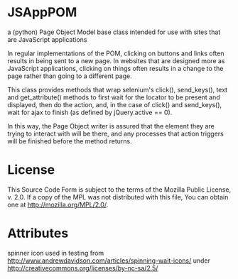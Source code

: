 JSAppPOM
========

a (python) Page Object Model base class intended for use with sites that are JavaScript applications

In regular implementations of the POM, clicking on buttons and links often results in being sent to a new page. In websites that are designed more as JavaScript applications, clicking on things often results in a change to the page rather than going to a different page.

This class provides methods that wrap selenium's click(), send_keys(), text and get_attribute() methods to first wait for the locator to be present and displayed, then do the action, and, in the case of click() and send_keys(), wait for ajax to finish (as defined by jQuery.active == 0).

In this way, the Page Object writer is assured that the element they are trying to interact with will be there, and any processes that action triggers will be finished before the method returns.

License
=======
This Source Code Form is subject to the terms of the Mozilla Public
License, v. 2.0. If a copy of the MPL was not distributed with this
file, You can obtain one at http://mozilla.org/MPL/2.0/.


Attributes
==========

spinner icon used in testing from http://www.andrewdavidson.com/articles/spinning-wait-icons/ under http://creativecommons.org/licenses/by-nc-sa/2.5/
